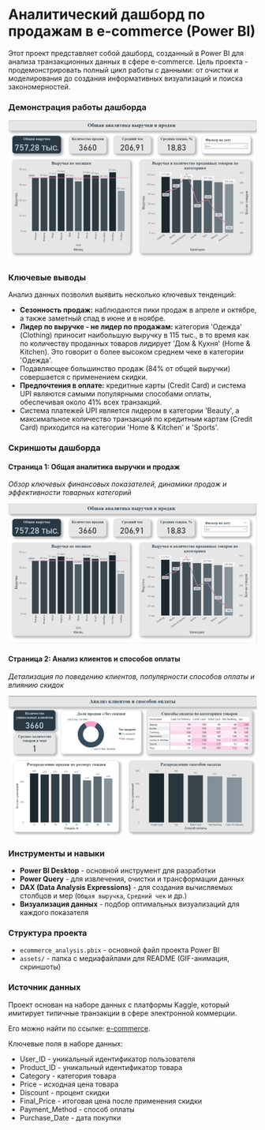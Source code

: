 # Аналитический дашборд по продажам в e-commerce (Power BI)

Этот проект представляет собой дашборд, созданный в Power BI для анализа транзакционных данных в сфере e-commerce. Цель проекта - продемонстрировать полный цикл работы с данными: от очистки и моделирования до создания информативных визуализаций и поиска закономерностей.

### Демонстрация работы дашборда

![Демонстрация работы дашборда](assets/dashboard_animation.gif)

### Ключевые выводы

Анализ данных позволил выявить несколько ключевых тенденций:

*   **Сезонность продаж:** наблюдаются пики продаж в апреле и октябре, а также заметный спад в июне и в ноябре.
*   **Лидер по выручке - не лидер по продажам:** категория 'Одежда' (Clothing) приносит наибольшую выручку в 115 тыс., в то время как по количеству проданных товаров лидирует 'Дом & Кухня' (Home & Kitchen). Это говорит о более высоком среднем чеке в категории 'Одежда'.
*   Подавляющее большинство продаж (84% от общей выручки) совершается с применением скидки.
*   **Предпочтения в оплате:** кредитные карты (Credit Card) и система UPI являются самыми популярными способами оплаты, обеспечивая около 41% всех транзакций.
*   Система платежей UPI является лидером в категории 'Beauty', а максимальное количество транзакций по кредитным картам (Credit Card) приходится на категории 'Home & Kitchen' и 'Sports'.

### Скриншоты дашборда

#### Страница 1: Общая аналитика выручки и продаж
*Обзор ключевых финансовых показателей, динамики продаж и эффективности товарных категорий*

![Скриншот страницы 1](assets/dashboard_page_1.png)

#### Страница 2: Анализ клиентов и способов оплаты
*Детализация по поведению клиентов, популярности способов оплаты и влиянию скидок*

![Скриншот страницы 2](assets/dashboard_page_2.png)

### Инструменты и навыки

*   **Power BI Desktop** - основной инструмент для разработки
*   **Power Query** - для извлечения, очистки и трансформации данных
*   **DAX (Data Analysis Expressions)** - для создания вычисляемых столбцов и мер (`Общая выручка`, `Средний чек` и др.)
*   **Визуализация данных** - подбор оптимальных визуализаций для каждого показателя

### Структура проекта

*   `ecommerce_analysis.pbix` - основной файл проекта Power BI
*   `assets/` - папка с медиафайлами для README (GIF-анимация, скриншоты)

### Источник данных

Проект основан на наборе данных с платформы Kaggle, который имитирует типичные транзакции в сфере электронной коммерции. 

Его можно найти по ссылке: [e-commerce](https://www.kaggle.com/datasets/steve1215rogg/e-commerce-dataset/data?select=ecommerce_dataset_updated.csv).

Ключевые поля в наборе данных:

- User_ID - уникальный идентификатор пользователя
- Product_ID - уникальный идентификатор товара
- Category - категория товара
- Price - исходная цена товара
- Discount - процент скидки
- Final_Price - итоговая цена после применения скидки
- Payment_Method - способ оплаты
- Purchase_Date - дата покупки

